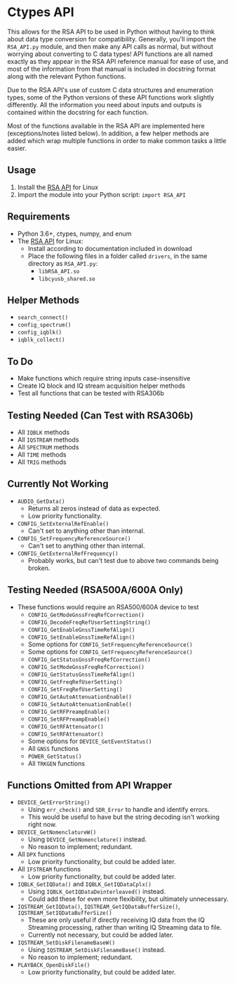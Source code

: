 
Ctypes API
==========

This allows for the RSA API to be used in Python without having to think about data type conversion for compatibility. Generally, you'll import the `RSA_API.py` module, and then make any API calls as normal, but without worrying about converting to C data types! API functions are all named exactly as they appear in the RSA API reference manual for ease of use, and most of the information from that manual is included in docstring format along with the relevant Python functions.

Due to the RSA API's use of custom C data structures and enumeration types, some of the Python versions of these API functions work slightly differently. All the information you need about inputs and outputs is contained within the docstring for each function.

Most of the functions available in the RSA API are implemented here (exceptions/notes listed below). In addition, a few helper methods are added which wrap multiple functions in order to make common tasks a little easier.

Usage
-----
1. Install the [RSA API](https://www.tek.com/spectrum-analyzer/rsa306-software/rsa-application-programming-interface--api-for-64bit-linux--v100014) for Linux
2. Import the module into your Python script: `import RSA_API`

Requirements
------------
- Python 3.6+, ctypes, numpy, and enum
- The [RSA API](https://www.tek.com/spectrum-analyzer/rsa306-software/rsa-application-programming-interface--api-for-64bit-linux--v100014) for Linux:
	- Install according to documentation included in download
	- Place the following files in a folder called `drivers`, in the same directory as `RSA_API.py`:
		- `libRSA_API.so`
		- `libcyusb_shared.so` 

Helper Methods
--------------
- `search_connect()`
- `config_spectrum()`
- `config_iqblk()`
- `iqblk_collect()`

To Do
-----
- Make functions which require string inputs case-insensitive
- Create IQ block and IQ stream acquisition helper methods
- Test all functions that can be tested with RSA306b


Testing Needed (Can Test with RSA306b)
--------------------------------------
- All `IQBLK` methods
- All `IQSTREAM` methods
- All `SPECTRUM` methods
- All `TIME` methods
- All `TRIG` methods

Currently Not Working
---------------------
- `AUDIO_GetData()`
	- Returns all zeros instead of data as expected.
	- Low priority functionality.
- `CONFIG_SetExternalRefEnable()`
	- Can't set to anything other than internal.
- `CONFIG_SetFrequencyReferenceSource()`
	- Can't set to anything other than internal.
- `CONFIG_GetExternalRefFrequency()`
	- Probably works, but can't test due to above two commands being broken.

Testing Needed (RSA500A/600A Only)
----------------------------------
- These functions would require an RSA500/600A device to test
	- `CONFIG_GetModeGnssFreqRefCorrection()`
	- `CONFIG_DecodeFreqRefUserSettingString()`
	- `CONFIG_GetEnableGnssTimeRefAlign()`
	- `CONFIG_SetEnableGnssTimeRefAlign()`
	- Some options for `CONFIG_SetFrequencyReferenceSource()`
	- Some options for `CONFIG_GetFrequencyReferenceSource()`
	- `CONFIG_GetStatusGnssFreqRefCorrection()`
	- `CONFIG_SetModeGnssFreqRefCorrection()`
	- `CONFIG_GetStatusGnssTimeRefAlign()`
	- `CONFIG_GetFreqRefUserSetting()`
	- `CONFIG_SetFreqRefUserSetting()`
	- `CONFIG_GetAutoAttenuationEnable()`
	- `CONFIG_SetAutoAttenuationEnable()`
	- `CONFIG_GetRFPreampEnable()`
	- `CONFIG_SetRFPreampEnable()`
	- `CONFIG_GetRFAttenuator()`
	- `CONFIG_SetRFAttenuator()`
	- Some options for `DEVICE_GetEventStatus()`
	- All `GNSS` functions
	- `POWER_GetStatus()`
	- All `TRKGEN` functions

Functions Omitted from API Wrapper
----------------------------------
- `DEVICE_GetErrorString()`
	- Using `err_check()` and `SDR_Error` to handle and identify errors.
	- This would be useful to have but the string decoding isn't working right now.
- `DEVICE_GetNomenclatureW()`
	- Using `DEVICE_GetNomenclature()` instead.
	- No reason to implement; redundant.
- All `DPX` functions
	- Low priority functionality, but could be added later.
- All `IFSTREAM` functions
	- Low priority functionality, but could be added later.
- `IQBLK_GetIQData()` and `IQBLK_GetIQDataCplx()`
	- Using `IQBLK_GetIQDataDeinterleaved()` instead.
	- Could add these for even more flexibility, but ultimately unnecessary.
- `IQSTREAM_GetIQData()`, `IQSTREAM_GetIQDataBufferSize()`, `IQSTREAM_SetIQDataBufferSize()`
	- These are only useful if directly receiving IQ data from the IQ Streaming processing, rather than writing IQ Streaming data to file.
	- Currently not necessary, but could be added later.
- `IQSTREAM_SetDiskFilenameBaseW()`
	- Using `IQSTREAM_SetDiskFilenameBase()` instead.
	- No reason to implement; redundant.
- `PLAYBACK_OpenDiskFile()`
	- Low priority functionality, but could be added later.